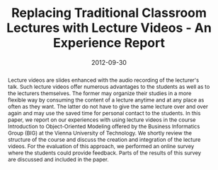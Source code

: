 ---
abstract: Lecture videos are slides enhanced with the audio recording of the lecturer's
  talk. Such lecture videos offer numerous advantages to the students as well as to
  the lecturers themselves. The former may organize their studies in a more flexible
  way by consuming the content of a lecture anytime and at any place as often as they
  want. The latter do not have to give the same lecture over and over again and may
  use the saved time for personal contact to the students. In this paper, we report
  on our experiences with using lecture videos in the course Introduction to Object-Oriented
  Modeling offered by the Business Informatics Group (BIG) at the Vienna University
  of Technology. We shortly review the structure of the course and discuss the creation
  and integration of the lecture videos. For the evaluation of this approach, we performed
  an online survey where the students could provide feedback. Parts of the results
  of this survey are discussed and included in the paper.
authors:
- Marion Scholz
- Tanja Mayerhofer
- Martina Seidl
- Christian Huemer
date: '2012-09-30'
featured: false
links:
- name: Publik
  url: https://publik.tuwien.ac.at/showentry.php?ID=215767&lang=2
publication_types:
- '1'
publishDate: '2012-09-30'
specifics: 'Vortrag: Educators'' Symposium @ MODELS 2012, Innsbruck; 30.09.2012 -
  05.10.2012; in: "Proceedings of the 8th Educators'' Symposium @ MODELS 2012: Software
  Modeling in Education (EduSymp''12)", ACM Digital Library, (2012), S. 21 - 27.'
title: Replacing Traditional Classroom Lectures with Lecture Videos - An Experience
  Report
url_pdf: http://publik.tuwien.ac.at/files/PubDat_215767.pdf
---